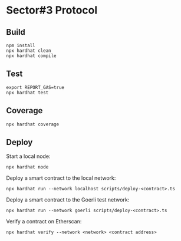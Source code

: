 # Sector#3 Protocol

## Build

```shell
npm install
npx hardhat clean
npx hardhat compile
```

## Test

```shell
export REPORT_GAS=true
npx hardhat test
```

## Coverage

```shell
npx hardhat coverage
```

## Deploy

Start a local node:

```shell
npx hardhat node
```

Deploy a smart contract to the local network:

```shell
npx hardhat run --network localhost scripts/deploy-<contract>.ts
```

Deploy a smart contract to the Goerli test network:

```shell
npx hardhat run --network goerli scripts/deploy-<contract>.ts
```

Verify a contract on Etherscan:

```shell
npx hardhat verify --network <network> <contract address>
```
